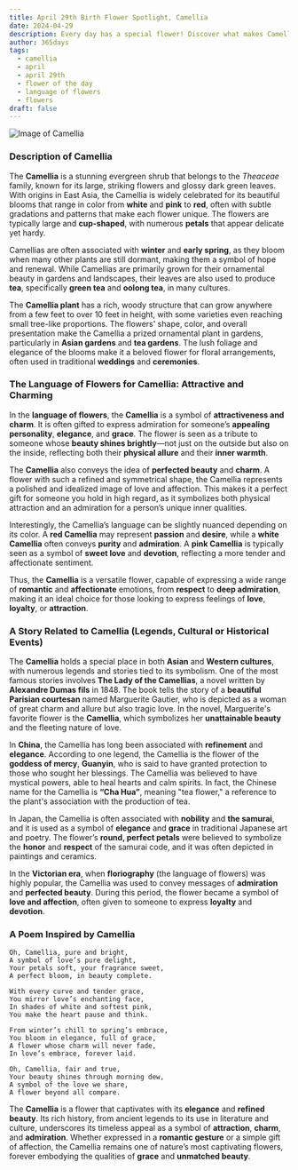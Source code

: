 ```yaml
---
title: April 29th Birth Flower Spotlight, Camellia
date: 2024-04-29
description: Every day has a special flower! Discover what makes Camellia unique as today’s birth flower and its symbolic meaning.
author: 365days
tags:
  - camellia
  - april
  - april 29th
  - flower of the day
  - language of flowers
  - flowers
draft: false
---
```


![Image of Camellia](https://cdn.pixabay.com/photo/2024/01/17/15/45/camellia-8514865_1280.jpg#center)


### Description of Camellia

The **Camellia** is a stunning evergreen shrub that belongs to the _Theaceae_ family, known for its large, striking flowers and glossy dark green leaves. With origins in East Asia, the Camellia is widely celebrated for its beautiful blooms that range in color from **white** and **pink** to **red**, often with subtle gradations and patterns that make each flower unique. The flowers are typically large and **cup-shaped**, with numerous **petals** that appear delicate yet hardy.

Camellias are often associated with **winter** and **early spring**, as they bloom when many other plants are still dormant, making them a symbol of hope and renewal. While Camellias are primarily grown for their ornamental beauty in gardens and landscapes, their leaves are also used to produce **tea**, specifically **green tea** and **oolong tea**, in many cultures.

The **Camellia plant** has a rich, woody structure that can grow anywhere from a few feet to over 10 feet in height, with some varieties even reaching small tree-like proportions. The flowers' shape, color, and overall presentation make the Camellia a prized ornamental plant in gardens, particularly in **Asian gardens** and **tea gardens**. The lush foliage and elegance of the blooms make it a beloved flower for floral arrangements, often used in traditional **weddings** and **ceremonies**.

### The Language of Flowers for Camellia: Attractive and Charming

In the **language of flowers**, the **Camellia** is a symbol of **attractiveness and charm**. It is often gifted to express admiration for someone’s **appealing personality**, **elegance**, and **grace**. The flower is seen as a tribute to someone whose **beauty shines brightly**—not just on the outside but also on the inside, reflecting both their **physical allure** and their **inner warmth**.

The **Camellia** also conveys the idea of **perfected beauty** and **charm**. A flower with such a refined and symmetrical shape, the Camellia represents a polished and idealized image of love and affection. This makes it a perfect gift for someone you hold in high regard, as it symbolizes both physical attraction and an admiration for a person’s unique inner qualities.

Interestingly, the Camellia’s language can be slightly nuanced depending on its color. A **red Camellia** may represent **passion** and **desire**, while a **white Camellia** often conveys **purity** and **admiration**. A **pink Camellia** is typically seen as a symbol of **sweet love** and **devotion**, reflecting a more tender and affectionate sentiment.

Thus, the **Camellia** is a versatile flower, capable of expressing a wide range of **romantic** and **affectionate** emotions, from **respect** to **deep admiration**, making it an ideal choice for those looking to express feelings of **love**, **loyalty**, or **attraction**.

### A Story Related to Camellia (Legends, Cultural or Historical Events)

The **Camellia** holds a special place in both **Asian** and **Western cultures**, with numerous legends and stories tied to its symbolism. One of the most famous stories involves **The Lady of the Camellias**, a novel written by **Alexandre Dumas fils** in 1848. The book tells the story of a **beautiful Parisian courtesan** named Marguerite Gautier, who is depicted as a woman of great charm and allure but also tragic love. In the novel, Marguerite's favorite flower is the **Camellia**, which symbolizes her **unattainable beauty** and the fleeting nature of love.

In **China**, the Camellia has long been associated with **refinement** and **elegance**. According to one legend, the Camellia is the flower of the **goddess of mercy**, **Guanyin**, who is said to have granted protection to those who sought her blessings. The Camellia was believed to have mystical powers, able to heal hearts and calm spirits. In fact, the Chinese name for the Camellia is **“Cha Hua”**, meaning "tea flower," a reference to the plant's association with the production of tea.

In Japan, the Camellia is often associated with **nobility** and **the samurai**, and it is used as a symbol of **elegance** and **grace** in traditional Japanese art and poetry. The flower’s **round, perfect petals** were believed to symbolize the **honor** and **respect** of the samurai code, and it was often depicted in paintings and ceramics.

In the **Victorian era**, when **floriography** (the language of flowers) was highly popular, the Camellia was used to convey messages of **admiration** and **perfected beauty**. During this period, the flower became a symbol of **love and affection**, often given to someone to express **loyalty** and **devotion**.

### A Poem Inspired by Camellia

```
Oh, Camellia, pure and bright,  
A symbol of love’s pure delight,  
Your petals soft, your fragrance sweet,  
A perfect bloom, in beauty complete.  

With every curve and tender grace,  
You mirror love’s enchanting face,  
In shades of white and softest pink,  
You make the heart pause and think.  

From winter’s chill to spring’s embrace,  
You bloom in elegance, full of grace,  
A flower whose charm will never fade,  
In love’s embrace, forever laid.  

Oh, Camellia, fair and true,  
Your beauty shines through morning dew,  
A symbol of the love we share,  
A flower beyond all compare.  
```

The **Camellia** is a flower that captivates with its **elegance** and **refined beauty**. Its rich history, from ancient legends to its use in literature and culture, underscores its timeless appeal as a symbol of **attraction**, **charm**, and **admiration**. Whether expressed in a **romantic gesture** or a simple gift of affection, the Camellia remains one of nature’s most captivating flowers, forever embodying the qualities of **grace** and **unmatched beauty**.